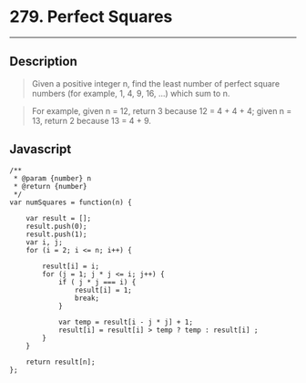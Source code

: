 # 279. Perfect Squares

---

## Description

> Given a positive integer n, find the least number of perfect square numbers (for example, 1, 4, 9, 16, ...) which sum to n.

> For example, given n = 12, return 3 because 12 = 4 + 4 + 4; given n = 13, return 2 because 13 = 4 + 9.

## Javascript


```
/**
 * @param {number} n
 * @return {number}
 */
var numSquares = function(n) {

    var result = [];
    result.push(0);
    result.push(1);
    var i, j;
    for (i = 2; i <= n; i++) {

        result[i] = i;
        for (j = 1; j * j <= i; j++) {
            if ( j * j === i) {
                result[i] = 1;
                break;
            }

            var temp = result[i - j * j] + 1;
            result[i] = result[i] > temp ? temp : result[i] ;
        }
    }

    return result[n];
};
```
